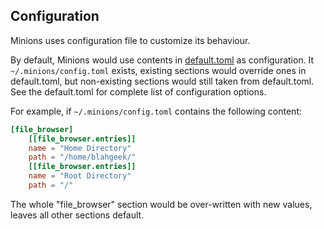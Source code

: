 ## Configuration

Minions uses configuration file to customize its behaviour.

By default, Minions would use contents in [default.toml](../config/default.toml) as configuration.
It `~/.minions/config.toml` exists, existing sections would override ones in default.toml, but non-existing sections would still taken from default.toml. See the default.toml for complete list of configuration options.

For example, if `~/.minions/config.toml` contains the following content:

```toml
[file_browser]
    [[file_browser.entries]]
    name = "Home Directory"
    path = "/home/blahgeek/"
    [[file_browser.entries]]
    name = "Root Directory"
    path = "/"
```

The whole "file_browser" section would be over-written with new values, leaves all other sections default.
